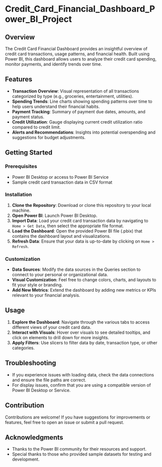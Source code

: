 # Credit_Card_Financial_Dashboard_Power_BI_Project

## Overview

The Credit Card Financial Dashboard provides an insightful overview of credit card transactions, usage patterns, and financial health. Built using Power BI, this dashboard allows users to analyze their credit card spending, monitor payments, and identify trends over time.

## Features

- **Transaction Overview**: Visual representation of all transactions categorized by type (e.g., groceries, entertainment, utilities).
- **Spending Trends**: Line charts showing spending patterns over time to help users understand their financial habits.
- **Payment Tracking**: Summary of payment due dates, amounts, and payment status.
- **Credit Utilization**: Gauge displaying current credit utilization ratio compared to credit limit.
- **Alerts and Recommendations**: Insights into potential overspending and suggestions for budget adjustments.

## Getting Started

### Prerequisites

- Power BI Desktop or access to Power BI Service
- Sample credit card transaction data in CSV format

### Installation

1. **Clone the Repository**: Download or clone this repository to your local machine.
2. **Open Power BI**: Launch Power BI Desktop.
3. **Import Data**: Load your credit card transaction data by navigating to `Home > Get Data`, then select the appropriate file format.
4. **Load the Dashboard**: Open the provided Power BI file (.pbix) that contains the dashboard layout and visualizations.
5. **Refresh Data**: Ensure that your data is up-to-date by clicking on `Home > Refresh`.

### Customization

- **Data Sources**: Modify the data sources in the Queries section to connect to your personal or organizational data.
- **Visual Customization**: Feel free to change colors, charts, and layouts to fit your style or branding.
- **Add New Metrics**: Extend the dashboard by adding new metrics or KPIs relevant to your financial analysis.

## Usage

1. **Explore the Dashboard**: Navigate through the various tabs to access different views of your credit card data.
2. **Interact with Visuals**: Hover over visuals to see detailed tooltips, and click on elements to drill down for more insights.
3. **Apply Filters**: Use slicers to filter data by date, transaction type, or other categories.

## Troubleshooting

- If you experience issues with loading data, check the data connections and ensure the file paths are correct.
- For display issues, confirm that you are using a compatible version of Power BI Desktop or Service.

## Contribution

Contributions are welcome! If you have suggestions for improvements or features, feel free to open an issue or submit a pull request.

## Acknowledgments

- Thanks to the Power BI community for their resources and support.
- Special thanks to those who provided sample datasets for testing and development.
